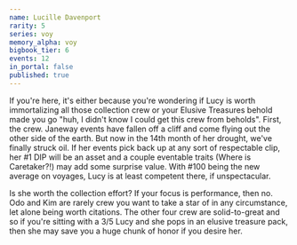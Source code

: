 ```yaml
---
name: Lucille Davenport
rarity: 5
series: voy
memory_alpha: voy
bigbook_tier: 6
events: 12
in_portal: false
published: true
---
```


If you're here, it's either because you're wondering if Lucy is worth immortalizing all those collection crew or your Elusive Treasures behold made you go "huh, I didn't know I could get this crew from beholds". First, the crew. Janeway events have fallen off a cliff and come flying out the other side of the earth. But now in the 14th month of her drought, we've finally struck oil. If her events pick back up at any sort of respectable clip, her #1 DIP will be an asset and a couple eventable traits (Where is Caretaker?!) may add some surprise value. With #100 being the new average on voyages, Lucy is at least competent there, if unspectacular.


Is she worth the collection effort? If your focus is performance, then no. Odo and Kim are rarely crew you want to take a star of in any circumstance, let alone being worth citations. The other four crew are solid-to-great and so if you're sitting with a 3/5 Lucy and she pops in an elusive treasure pack, then she may save you a huge chunk of honor if you desire her.
